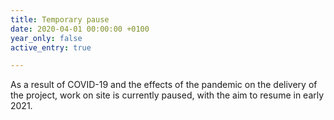 ```yaml
---
title: Temporary pause
date: 2020-04-01 00:00:00 +0100
year_only: false
active_entry: true

---
```

As a result of COVID-19 and the effects of the pandemic on the delivery of the project, work on site is currently paused, with the aim to resume in early 2021.